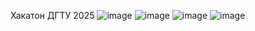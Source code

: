 Хакатон ДГТУ 2025
![image](https://github.com/user-attachments/assets/0c1a208b-466f-4ff8-8121-e827a14c46b5)
![image](https://github.com/user-attachments/assets/3ad0b8b1-fd43-4a84-ae75-7664a0a2ff95)
![image](https://github.com/user-attachments/assets/2a609feb-deeb-4c85-9b1f-51b12e7bfdcb)
![image](https://github.com/user-attachments/assets/9e676e0e-e12c-4b6d-9a76-536e543fa8c3)

